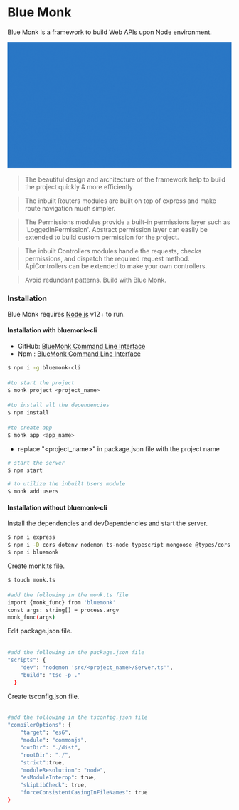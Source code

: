# Blue Monk

Blue Monk is a framework to build Web APIs upon Node environment.

![](https://github.com/rachitaryal/BlueMonk/blob/master/images/logo/bluemonkwallpaper_blue.gif?raw=true)

> The beautiful design and architecture of the framework help to build the project quickly & more efficiently

> The inbuilt Routers modules are built on top of express and make route navigation much simpler.

> The Permissions modules provide a built-in permissions layer such as 'LoggedInPermission'. Abstract permission layer can easily be extended to build custom permission for the project.

> The inbuilt Controllers modules handle the requests, checks permissions, and dispatch the required request method. ApiControllers can be extended to make your own controllers.

> Avoid redundant patterns. Build with Blue Monk.

### Installation

Blue Monk requires [Node.js](https://nodejs.org/) v12+ to run.

#### Installation with bluemonk-cli

- GitHub: [BlueMonk Command Line Interface](https://github.com/rachitaryal/blue_monk_cli)
- Npm : [BlueMonk Command Line Interface](https://www.npmjs.com/package/bluemonk-cli)

```sh
$ npm i -g bluemonk-cli

#to start the project
$ monk project <project_name>

#to install all the dependencies
$ npm install

#to create app
$ monk app <app_name>

```

- replace "<project_name>" in package.json file with the project name

```sh
# start the server
$ npm start

```

```sh
# to utilize the inbuilt Users module
$ monk add users

```

#### Installation without bluemonk-cli

Install the dependencies and devDependencies and start the server.

```sh
$ npm i express
$ npm i -D cors dotenv nodemon ts-node typescript mongoose @types/cors @types/express @types/mongoose @types/node @types/body-parser
$ npm i bluemonk
```

Create monk.ts file.

```sh
$ touch monk.ts

#add the following in the monk.ts file
import {monk_func} from 'bluemonk'
const args: string[] = process.argv
monk_func(args)

```

Edit package.json file.

```sh

#add the following in the package.json file
"scripts": {
    "dev": "nodemon 'src/<project_name>/Server.ts'",
    "build": "tsc -p ."
  }

```

Create tsconfig.json file.

```sh

#add the following in the tsconfig.json file
"compilerOptions": {
    "target": "es6",
    "module": "commonjs",
    "outDir": "./dist",
    "rootDir": "./",
    "strict":true,
    "moduleResolution": "node",
    "esModuleInterop": true,
    "skipLibCheck": true,
    "forceConsistentCasingInFileNames": true
}

```
